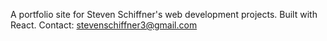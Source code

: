 A portfolio site for Steven Schiffner's web development projects. Built with React. Contact: stevenschiffner3@gmail.com
